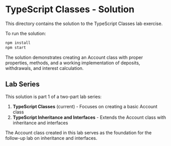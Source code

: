 # TypeScript Classes - Solution

This directory contains the solution to the TypeScript Classes lab exercise.

To run the solution:

```bash
npm install
npm start
```

The solution demonstrates creating an Account class with proper properties, methods, and a working implementation of deposits, withdrawals, and interest calculation.

## Lab Series
This solution is part 1 of a two-part lab series:
1. **TypeScript Classes** (current) - Focuses on creating a basic Account class
2. **TypeScript Inheritance and Interfaces** - Extends the Account class with inheritance and interfaces

The Account class created in this lab serves as the foundation for the follow-up lab on inheritance and interfaces.
